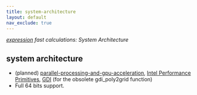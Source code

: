 ```yaml
---
title: system-architecture
layout: default
nav_exclude: true
---
```

*[expression](expression) fast calculations: System Architecture*

## system architecture

-   (planned) [parallel-processing-and-gpu-acceleration](parallel-processing-and-gpu-acceleration), [Intel Performance Primitives](http://en.wikipedia.org/wiki/Integrated_Performance_Primitives), [GDI](http://en.wikipedia.org/wiki/Graphics_Device_Interface) (for the obsolete gdi_poly2grid function)
-   Full 64 bits support.